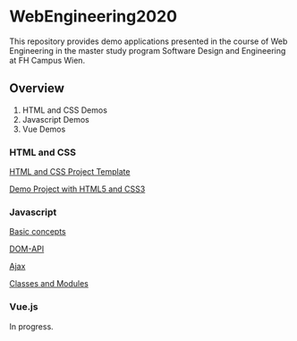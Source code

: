# WebEngineering2020

This repository provides demo applications presented in the course of Web Engineering in the master study program Software Design and Engineering at FH Campus Wien.

## Overview
1. HTML and CSS Demos
2. Javascript Demos
3. Vue Demos

### HTML and CSS
[HTML and CSS Project Template](https://github.com/leonardo1710/WebEngineeringSDE21/tree/master/HTML_CSS_Basics/simple_demo_project)

[Demo Project with HTML5 and CSS3](https://github.com/leonardo1710/WebEngineeringSDE21/tree/master/HTML_CSS_Basics/simple_multipage_project)

### Javascript
[Basic concepts](https://github.com/leonardo1710/WebEngineeringSDE21/tree/master/Javascript/Basics)

[DOM-API](https://link)

[Ajax](https://link)

[Classes and Modules](https://link)

### Vue.js
In progress.


